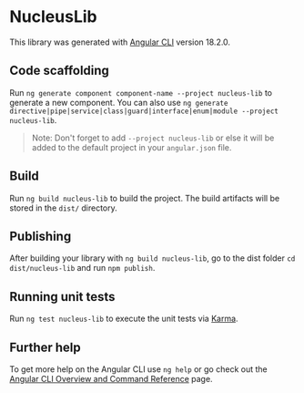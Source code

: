 # NucleusLib

This library was generated with [Angular CLI](https://github.com/angular/angular-cli) version 18.2.0.

## Code scaffolding

Run `ng generate component component-name --project nucleus-lib` to generate a new component. You can also use `ng generate directive|pipe|service|class|guard|interface|enum|module --project nucleus-lib`.
> Note: Don't forget to add `--project nucleus-lib` or else it will be added to the default project in your `angular.json` file. 

## Build

Run `ng build nucleus-lib` to build the project. The build artifacts will be stored in the `dist/` directory.

## Publishing

After building your library with `ng build nucleus-lib`, go to the dist folder `cd dist/nucleus-lib` and run `npm publish`.

## Running unit tests

Run `ng test nucleus-lib` to execute the unit tests via [Karma](https://karma-runner.github.io).

## Further help

To get more help on the Angular CLI use `ng help` or go check out the [Angular CLI Overview and Command Reference](https://angular.dev/tools/cli) page.
